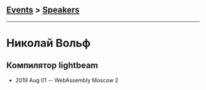 ## [Events](../README.md) > [Speakers](../speakers.md)
---

# Николай Вольф

## Компилятор lightbeam
- 2019 Aug 01 -- WebAssembly Moscow 2    
